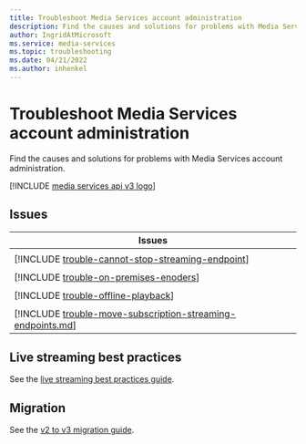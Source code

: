 ```yaml
---
title: Troubleshoot Media Services account administration
description: Find the causes and solutions for problems with Media Services account administration.
author: IngridAtMicrosoft
ms.service: media-services
ms.topic: troubleshooting
ms.date: 04/21/2022
ms.author: inhenkel
---
```

# Troubleshoot Media Services account administration

Find the causes and solutions for problems with Media Services account administration.

[!INCLUDE [media services api v3 logo](./includes/v3-hr.md)]

## Issues

|Issues |
| --- |
||
| [!INCLUDE [trouble-cannot-stop-streaming-endpoint](./includes/trouble-cannot-stop-streaming-endpoint.md)]|
||
| [!INCLUDE [trouble-on-premises-enoders](includes/trouble-on-premises-enoders.md)]|
||
| [!INCLUDE [trouble-offline-playback](includes/trouble-offline-playback.md)] |
||
| [!INCLUDE [trouble-move-subscription-streaming-endpoints.md](./includes/trouble-move-subscription-streaming-endpoints.md)] |

## Live streaming best practices

See the [live streaming best practices guide](live-event-streaming-best-practices-guide).

## Migration

See the [v2 to v3 migration guide](migrate-v-2-v-3-migration-introduction.md).
